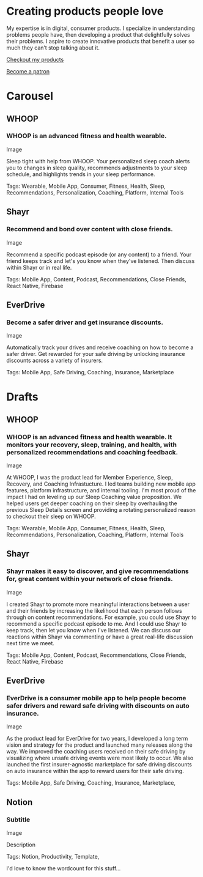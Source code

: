 # Creating products people love

My expertise is in digital, consumer products. I specialize in understanding problems people have, then developing a product that delightfully solves their problems. I aspire to create innovative products that benefit a user so much they can’t stop talking about it.

[Checkout my products](https://daviswhitehead.com/products)

[Become a patron](https://daviswhitehead.com/patron)

# Carousel

## WHOOP

### WHOOP is an advanced fitness and health wearable.

Image

Sleep tight with help from WHOOP. Your personalized sleep coach alerts you to changes in sleep quality, recommends adjustments to your sleep schedule, and highlights trends in your sleep performance.

Tags: Wearable, Mobile App, Consumer, Fitness, Health, Sleep, Recommendations, Personalization, Coaching, Platform, Internal Tools

## Shayr

### Recommend and bond over content with close friends.

Image

Recommend a specific podcast episode (or any content) to a friend. Your friend keeps track and let's you know when they've listened. Then discuss within Shayr or in real life.

Tags: Mobile App, Content, Podcast, Recommendations, Close Friends, React Native, Firebase

## EverDrive

### Become a safer driver and get insurance discounts.

Image

Automatically track your drives and receive coaching on how to become a safer driver. Get rewarded for your safe driving by unlocking insurance discounts across a variety of insurers.

Tags: Mobile App, Safe Driving, Coaching, Insurance, Marketplace

# Drafts

## WHOOP

### WHOOP is an advanced fitness and health wearable. It monitors your recovery, sleep, training, and health, with personalized recommendations and coaching feedback.

Image

At WHOOP, I was the product lead for Member Experience, Sleep, Recovery, and Coaching Infrastucture. I led teams building new mobile app features, platform infrastructure, and internal tooling. I'm most proud of the impact I had on leveling up our Sleep Coaching value proposition. We helped users get deeper coaching on their sleep by overhauling the previous Sleep Details screen and providing a rotating personalized reason to checkout their sleep on WHOOP.

Tags: Wearable, Mobile App, Consumer, Fitness, Health, Sleep, Recommendations, Personalization, Coaching, Platform, Internal Tools

## Shayr

### Shayr makes it easy to discover, and give recommendations for, great content within your network of close friends.

Image

I created Shayr to promote more meaningful interactions between a user and their friends by increasing the likelihood that each person follows through on content recommendations. For example, you could use Shayr to recommend a specific podcast episode to me. And I could use Shayr to keep track, then let you know when I've listened. We can discuss our reactions within Shayr via commenting or have a great real-life discussion next time we meet.

Tags: Mobile App, Content, Podcast, Recommendations, Close Friends, React Native, Firebase

## EverDrive

### EverDrive is a consumer mobile app to help people become safer drivers and reward safe driving with discounts on auto insurance.

Image

As the product lead for EverDrive for two years, I developed a long term vision and strategy for the product and launched many releases along the way. We improved the coaching users received on their safe driving by visualizing where unsafe driving events were most likely to occur. We also launched the first insurer-agnostic marketplace for safe driving discounts on auto insurance within the app to reward users for their safe driving.

Tags: Mobile App, Safe Driving, Coaching, Insurance, Marketplace,

## Notion

### Subtitle

Image

Description

Tags: Notion, Productivity, Template,

I'd love to know the wordcount for this stuff...
